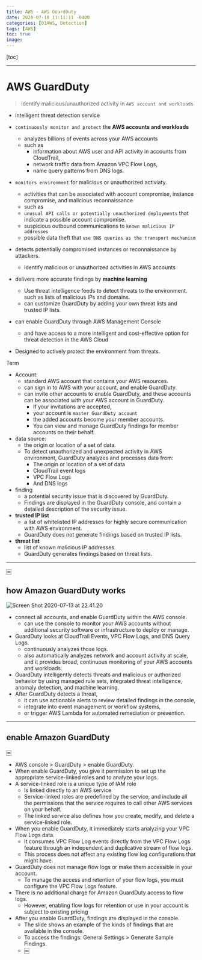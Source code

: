```yaml
---
title: AWS - AWS GuardDuty  
date: 2020-07-18 11:11:11 -0400
categories: [01AWS, Detection]
tags: [AWS]
toc: true
image:
---
```


[toc]

---


# AWS GuardDuty  

> identify malicious/unauthorized activity in `AWS account and workloads`


- intelligent threat detection service
- `continuously monitor and protect` the **AWS accounts and workloads**
  - analyzes billions of events across your AWS accounts
  - such as
    - information about AWS user and API activity in accounts from CloudTrail,
    - network traffic data from Amazon VPC Flow Logs,
    - name query patterns from DNS logs.
- `monitors environment` for malicious or unauthorized activiaty.
  - activities that can be associated with account compromise, instance compromise, and malicious reconnaissance
  - such as
  - `unusual API calls or potentially unauthorized deployments` that indicate a possible account compromise.
  - suspicious outbound communications to `known malicious IP addresses`
  - possible data theft that `use DNS queries as the transport mechanism`

- detects potentially compromised instances or reconnaissance by attackers.
  - identify malicious or unauthorized activities in AWS accounts


- delivers more accurate findings by **machine learning**
  - Use threat intelligence feeds to detect threats to the environment. such as lists of malicious IPs and domains.
  - can customize GuardDuty by adding your own threat lists and trusted IP lists.
- can enable GuardDuty through AWS Management Console
  - and have access to a more intelligent and cost-effective option for threat detection in the AWS Cloud
- Designed to actively protect the environment from threats.


Term
- Account:
  - standard AWS account that contains your AWS resources.
  - can sign in to AWS with your account, and enable GuardDuty.
  - can invite other accounts to enable GuardDuty, and these accounts can be associated with your AWS account in GuardDuty.
    - If your invitations are accepted,
    - your account is `master GuardDuty account`
    - the added accounts become your member accounts.
    - You can view and manage GuardDuty findings for member accounts on their behalf.
- data source:
  - the origin or location of a set of data.
  - To detect unauthorized and unexpected activity in AWS environment, GuardDuty analyzes and processes data from:
    - The origin or location of a set of data
    - CloudTrail event logs
    - VPC Flow Logs
    - And DNS logs
- finding
    - a potential security issue that is discovered by GuardDuty.
    - Findings are displayed in the GuardDuty console, and contain a detailed description of the security issue.
- **trusted IP list**
  - a list of whitelisted IP addresses for highly secure communication with AWS environment.
  - GuardDuty does not generate findings based on trusted IP lists.
- **threat list**
  - list of known malicious IP addresses.
  - GuardDuty generates findings based on threat lists.


---
￼
## how Amazon GuardDuty works


![Screen Shot 2020-07-13 at 22.41.20](https://i.imgur.com/FE4RHAQ.png)

- connect all accounts, and enable GuardDuty within the AWS console.
  - can use the console to monitor your AWS accounts without additional security software or infrastructure to deploy or manage.
- GuardDuty looks at CloudTrail Events, VPC Flow Logs, and DNS Query Logs.
  - continuously analyzes those logs.
  - also automatically analyzes network and account activity at scale, and it provides broad, continuous monitoring of your AWS accounts and workloads.
- GuardDuty intelligently detects threats and malicious or authorized behavior by using managed rule sets, integrated threat intelligence, anomaly detection, and machine learning.
- After GuardDuty detects a threat,
  - it can use actionable alerts to review detailed findings in the console,
  - integrate into event management or workflow systems,
  - or trigger AWS Lambda for automated remediation or prevention.

---


## enable Amazon GuardDuty
￼
- AWS console > GuardDuty > enable GuardDuty.
- When enable GuardDuty, you give it permission to set up the appropriate service-linked roles and to analyze your logs.
- A service-linked role is a unique type of IAM role
  - Is linked directly to an AWS service
  - Service-linked roles are predefined by the service, and include all the permissions that the service requires to call other AWS services on your behalf.
  - The linked service also defines how you create, modify, and delete a service-linked role.
- When you enable GuardDuty, it immediately starts analyzing your VPC Flow Logs data.
  - It consumes VPC Flow Log events directly from the VPC Flow Logs feature through an independent and duplicative stream of flow logs.
  - This process does not affect any existing flow log configurations that might have.
- GuardDuty does not manage flow logs or make them accessible in your account.
  - To manage the access and retention of your flow logs, you must configure the VPC Flow Logs feature.
- There is no additional charge for Amazon GuardDuty access to flow logs.
  - However, enabling flow logs for retention or use in your account is subject to existing pricing
- After you enable GuardDuty, findings are displayed in the console.
  - The slide shows an example of the kinds of findings that are available in the console.
  - To access the findings: General Settings > Generate Sample Findings.
  - ￼
